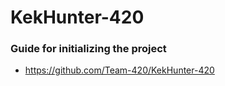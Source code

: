 KekHunter-420
===========

### Guide for initializing the project
* https://github.com/Team-420/KekHunter-420
